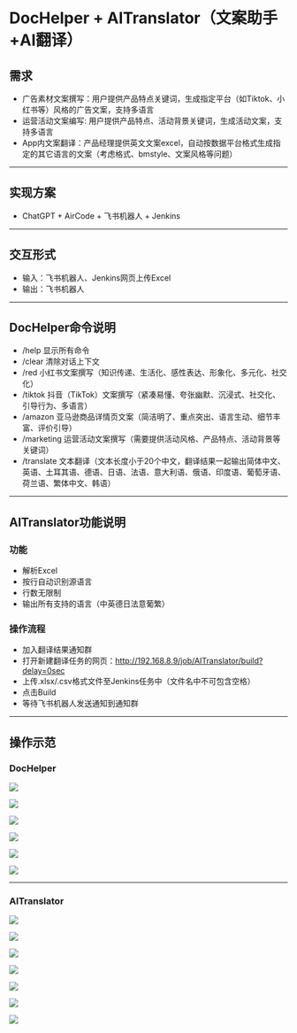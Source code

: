 # DocHelper + AITranslator（文案助手+AI翻译）

## 需求
- 广告素材文案撰写：用户提供产品特点关键词，生成指定平台（如Tiktok、小红书等）风格的广告文案，支持多语言
- 运营活动文案编写: 用户提供产品特点、活动背景关键词，生成活动文案，支持多语言
- App内文案翻译：产品经理提供英文文案excel，自动按数据平台格式生成指定的其它语言的文案（考虑格式、bmstyle、文案风格等问题）
---
## 实现方案
- ChatGPT + AirCode + 飞书机器人 + Jenkins

---
## 交互形式
- 输入：飞书机器人、Jenkins网页上传Excel
- 输出：飞书机器人
---
## DocHelper命令说明
- /help         显示所有命令
- /clear        清除对话上下文
- /red          小红书文案撰写（知识传递、生活化、感性表达、形象化、多元化、社交化）
- /tiktok       抖音（TikTok）文案撰写（紧凑易懂、夸张幽默、沉浸式、社交化、引导行为、多语言）
- /amazon       亚马逊商品详情页文案（简洁明了、重点突出、语言生动、细节丰富、评价引导）
- /marketing    运营活动文案撰写（需要提供活动风格、产品特点、活动背景等关键词）
- /translate    文本翻译（文本长度小于20个中文，翻译结果一起输出简体中文、英语、土耳其语、德语、日语、法语、意大利语、俄语、印度语、葡萄牙语、荷兰语、繁体中文、韩语）
---
## AITranslator功能说明
### 功能
- 解析Excel
- 按行自动识别源语言
- 行数无限制
- 输出所有支持的语言（中英德日法意葡繁）

### 操作流程
- 加入翻译结果通知群
- 打开新建翻译任务的网页：http://192.168.8.9/job/AITranslator/build?delay=0sec
- 上传.xlsx/.csv格式文件至Jenkins任务中（文件名中不可包含空格）
- 点击Build
- 等待飞书机器人发送通知到通知群
---
## 操作示范
### DocHelper
![](./pics/red1.png)

![](./pics/red2.png)

![](./pics/red3.png)

![](./pics/marketing1.png)

![](./pics/marketing2.png)

![](./pics/translate.png)

---
### AITranslator
![](./pics/source_file.png)

![](./pics/translate_new.png)

![](./pics/upload_file.png)

![](./pics/translating.png)

![](./pics/success.png)

![](./pics/output1.png)

![](./pics/output2.png)